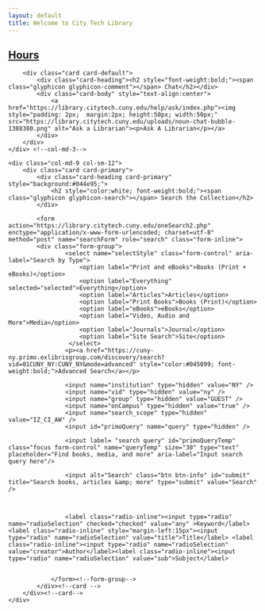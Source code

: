 ```yaml
---
layout: default
title: Welcome to City Tech Library
---
```

<div class="row" style="padding-bottom:10px; width:100%">
	<div class="col-md-3 col-sm-12" style="height:100%; padding-bottom:5px;">
		<div class="card card-info">
			<div class="card-heading"><h2 style="font-weight:bold;"><span class="glyphicon glyphicon-time"></span><a href="https://libcal.citytech.cuny.edu"> Hours</a></h2></div>
				<script src="//ajax.googleapis.com/ajax/libs/jquery/3.6.0/jquery.min.js"></script> 
				<script src="https://citytech-cuny.libcal.com/js/hours_today.js"></script> 
				<div id="s_lc_tdh_4689_10010" style=" font-size:14px;"></div> 
				<script>
					$(function(){ 
						var s_lc_tdh_4689_10010 = new $.LibCalTodayHours( $("#s_lc_tdh_4689_10010"), { iid: 4689, lid: 10010 }); 
					});
				</script> 
				<!-- Please note: The following styles are optional, feel free to modify! //-->
				<style>
					.s-lc-w-today { border-spacing: 0; border-collapse: collapse; width: 100%; }.s-lc-w-today td, .s-lc-w-today th { padding: 8px 5px; }
					.s-lc-w-head { text-align: center; border-bottom: 1px solid #ddd;}
					.s-lc-w-loading { margin-top: 80px; text-align: center; }
					.s-lc-w-sr-only { position: absolute; width: 1px; height: 1px; padding: 0; margin: -1px; overflow: hidden; clip: rect(0, 0, 0, 0); border: 0; }
					.s-lc-w-btn { line-height: 1.5; border-radius: 3px; display: inline-block; padding: 6px 6px; 10px; 0px; margin-bottom: 0; font-size: 12px; font-weight: 400; text-align: center; white-space: nowrap; vertical-align: middle; touch-action: manipulation; cursor: pointer; user-select: none; border: 1px solid #ccc; color: #333; background-color: #fff; display: none; }
					.s-lc-w-btn:active, .s-lc-w-btn:hover { color: #333; background-color: #d4d4d4; border-color: #8c8c8c; display: none;}
					.s-lc-w-previous { float: left;}
					.s-lc-w-next { float: right; }
					.s-lc-w-location td {  font-weight: bold;  }
					.s-lc-w-department {  display: none; } 
					.s-lc-w-name {  display:none; }
					.s-lc-w-times { display: inline; padding-left:45px; }
					.s-lc-w-today-view-link { text-decoration: none; font-size:12px;}
					.s-lc-w-today-view-all { display:none; }
					.s-lc-w-head-pre { padding-top:10px; display:none; }
					.s-lc-hours-note {display:none;}
				</style>
		</div><!-- card-->

		<div class="card card-default">
			<div class="card-heading"><h2 style="font-weight:bold;"><span class="glyphicon glyphicon-comment"></span> Chat</h2></div>
			<div class="card-body" style="text-align:center">
				<a href="https://library.citytech.cuny.edu/help/ask/index.php"><img style="padding: 2px;  margin:2px; height:50px; width:50px;" src="https://library.citytech.cuny.edu/uploads/noun-chat-bubble-1388380.png" alt="Ask a Librarian"><p>Ask A Librarian</p></a>
			</div>
		</div>
	</div> <!--col-md-3-->

<!--SEARCH THE COLLECTION-->
	<div class="col-md-9 col-sm-12">
		<div class="card card-primary">
			<div class="card-heading card-primary" style="background:#044e95;">
				<h2 style="color:white; font-weight:bold;"><span class="glyphicon glyphicon-search"></span> Search the Collection</h2>
			</div>

			<form action="https://library.citytech.cuny.edu/oneSearch2.php" enctype="application/x-www-form-urlencoded; charset=utf-8" method="post" name="searchForm" role="search" class="form-inline">
			<div class="form-group">
			        <select name="selectStyle" class="form-control" aria-label="Search by Type">
				        <option label="Print and eBooks">Books (Print + eBooks)</option>
				        <option label="Everything" selected="selected">Everything</option>
				        <option label="Articles">Articles</option>
				        <option label="Print Books">Books (Print)</option>
				        <option label="eBooks">eBooks</option>
				        <option label="Video, Audio and More">Media</option>
		                <option label="Journals">Journal</option>
				        <option label="Site Search">Site</option>
				     </select> 
					<p><a href="https://cuny-ny.primo.exlibrisgroup.com/discovery/search?vid=01CUNY_NY:CUNY_NY&mode=advanced" style="color:#045099; font-weight:bold;">Advanced Search</a></p>

				    <input name="institution" type="hidden" value="NY" /> 
				    <input name="vid" type="hidden" value="ny" /> 
				    <input name="group" type="hidden" value="GUEST" /> 
				    <input name="onCampus" type="hidden" value="true" /> 
				    <input name="search_scope" type="hidden" value="IZ_CI_AW" /> 
				    <input id="primoQuery" name="query" type="hidden" /> 
				    
				    <input label= "search query" id="primoQueryTemp" class="focus form-control" name="queryTemp" size="30" type="text" placeholder="Find books, media, and more" aria-label="Input search query here"/>
		    		
		    		<input alt="Search" class="btn btn-info" id="submit" title="Search books, articles &amp; more" type="submit" value="Search" />



		       		<label class="radio-inline"><input type="radio" name="radioSelection" checked="checked" value="any" >Keyword</label><label class="radio-inline" style="margin-left:15px"><input type="radio" name="radioSelection" value="title">Title</label> <label class="radio-inline"><input type="radio" name="radioSelection" value="creator">Author</label><label class="radio-inline"><input type="radio" name="radioSelection" value="sub">Subject</label>


				</form><!--form-group-->
			</div><!--card -->
		</div><!--card-->
	</div>
</div><!--row-->


<div class="row" style="padding: 0px 0px 10px 0px;">
	<div class="col-md-12 col-sm-12" style="padding-bottom:10px;">
		<div class="card card-success">
			<div class="card-heading" style="background:#ffa815">
				<h2 style="font-weight:bold;"><span class="glyphicon glyphicon-education"></span> Start Your Research</h2>
		 	</div>
  			<div class="card-body" style="text-align:center;">
				<div class="row">
				    <div class="col-md-3 col-center" style="padding:5px;">
				    	<a href="https://libguides.citytech.cuny.edu/"><img style="padding: 2px; margin:2px; height:100px; width:100px;" src="https://library.citytech.cuny.edu/uploads/noun-research-5090533%281%29.png" alt="Access research guides"><p>Research Guides</a></p>
				    </div>
				    <div class="col-md-3 col-center" style="padding:5px;">
				    	<a href="research/articles/subjects/index.php"><img style="padding: 2px;  margin:2px; height:100px; width:100px;" src="https://library.citytech.cuny.edu/uploads/noun-articles-2663651.png" alt="Access articles and databases"><p>Articles & Databases</a></p>
				    </div>
				    <div class="col-md-3 col-center" style="padding:5px;">
				    	<a href="research/eBooks/index.php"><img style="padding: 2px;  margin:2px; height:100px; width:100px;"" src="https://library.citytech.cuny.edu/uploads/noun-ebook-4317312.png" alt="Access eBooks"><p>eBooks</p></a>
				    </div>
				    <div class="col-md-3 col-center" style="padding:5px;">
				    	<a href="https://cuny-ny.primo.exlibrisgroup.com/discovery/jsearch?vid=01CUNY_NY:CUNY_NY"><img style="padding: 2px;  margin:2px; height:100px; width:100px;" src="https://library.citytech.cuny.edu/uploads/noun-magazine-1188936.png" alt="Access journals"><p>Journals</p></a>
				    </div>
				</div><!--row-->
				<br>
				<div class="row" style="padding-bottom:5px;">
	    			<div class="col-md-3 col-center" style="padding:5px;">
	    				<a href="https://libguides.citytech.cuny.edu/er.php?b=c"><img style="padding: 2px;  margin:2px; height:100px; width:100px;" src="https://library.citytech.cuny.edu/uploads/noun-shelves-2208934.png" alt="Access electronic reserves"><p>Electronic Reserves</a></p>
	    			</div>
	    			<div class="col-md-3 col-center" style="padding:5px;">
	    				<a href="https://libguides.citytech.cuny.edu/az.php?t=49467"><img style="padding: 2px;  margin:2px; height:100px; width:100px;" src="https://library.citytech.cuny.edu/uploads/noun-streaming-3320374.png" alt="Access streaming video"><p>Streaming Video</a></p>
	    			</div>
	    			<div class="col-md-3 col-center" style="padding:5px;">
	    				<a href="services/interlibraryLoan/index.php"><img style="padding: 2px;  margin:2px; height:100px; width:100px;" src="https://library.citytech.cuny.edu/uploads/noun-book-delivery-85121.png" alt="Access interlibrary loan"><p>Interlibrary Loan</a></p>
	    			</div>
					<div class="col-md-3 col-center" style="padding:5px;">
						<a href="https://library.citytech.cuny.edu/orientation/"  target="_blank"><img src="https://library.citytech.cuny.edu/uploads/noun-tutorial-2366925.png" alt="Access library tutorials"><p>Tutorials</p></a>
					</div>
				</div><!--row-->
			</div><!--body-->
		</div><!--card-->
	</div><!--col-->
</div><!--row-->

<div class="row" style="padding: 0px 0px 10px 0px; margin-left:5px; width:98%">
	<div class="col-md-8 col-sm-12" style="padding-bottom:10px;">
		<div class="card card-primary">
	 		<div class="card-heading" style="background:#044e95;" ><h2 style="font-weight:bold; color:white;"><span class="glyphicon glyphicon-flash"></span> News & Events</h2></div>
			<?php
			set_time_limit(60);
			date_default_timezone_set('America/New_York');
				$rss = new DOMDocument();
				$rss->load('https://openlab.citytech.cuny.edu/library/feed/');
				$feed = array();
				foreach ($rss->getElementsByTagName('item') as $node) {
					$item = array ( 
						'title' => $node->getElementsByTagName('title')->item(0)->nodeValue,
						'desc' => $node->getElementsByTagName('description')->item(0)->nodeValue,
						'link' => $node->getElementsByTagName('link')->item(0)->nodeValue,
						'date' => $node->getElementsByTagName('pubDate')->item(0)->nodeValue,
						);
					array_push($feed, $item);
				}

			echo '<div class="card-body"><table class="table"><tbody>';

		$limit = 6;
		for($x=0;$x<$limit;$x++) {
			$title = str_replace(' & ', ' &amp; ', $feed[$x]['title']);
			$link = $feed[$x]['link'];
			$description = $feed[$x]['desc'];
	                $date = date('l F d, Y', strtotime($feed[$x]['date']));

	                $description = rtrim(mb_strimwidth($description, 0, 250, "..."));

			echo '<tr><td><p><span style="font-weight:bold;">'.$date.'</span><br><a href="'.$link.'" title="'.$title.'" style="font-weight:bold;">'.$title.'</a></p><p>'.$description.'</p><p><a class="btn btn-default" href="'.$link.'" role="button">Read more</a></p></td></tr>';
		}
	       echo '<tr><td align="right"><a href="http://openlab.citytech.cuny.edu/library"><p>More News...</p></a></tr></td>';
		echo '</tbody></table></div>';
	?>
	</div>
	</div>

	<div class="col-md-4 col-sm-12">
	<div class="card card-warning">
	  <div class="card-heading"  style="background:#ffa815"><h2 style="font-weight:bold;"><span class="glyphicon glyphicon-blackboard"></span> Workshops</h2></div>
	  <div class="card-body" style="height:100%;">
	<div id="api_upc_cid17264_iid4689"></div><script src="https://libcal.citytech.cuny.edu/api_events.php?m=upc&cid=17264&audience=&c=&d=&l=5&target=_blank&simple=agenda&context=object&format=js"> </script>
	</div><!--bod-->
	</div><!--card-->

	<div class="card card-primary">
	  <div class="card-heading" style="background:#044e95;"><h2 style="font-weight:bold; color:white;"><span class="glyphicon glyphicon-globe"></span> Explore</h2></div>
	  <div class="card-body">
	<div class="row"  style="text-align:center;">
	<div style="padding: 15px;"><a href="https://cuny-ny.primo.exlibrisgroup.com/discovery/collectionDiscovery?vid=01CUNY_NY:CUNY_NY" target="_blank"><img src="https://library.citytech.cuny.edu/uploads/noun-book-shelf-2174494%281%29.png" alt="Featured Collections"><br>Featured Collections</a></div>
	<div style="padding: 15px;"><a href="https://libguides.citytech.cuny.edu/exhibits" target="_blank"><img src="https://library.citytech.cuny.edu/uploads/noun-exhibit-648083.png" alt="Access library exhibits"><br>Library Exhibits</a></div>
	<div style="padding: 15px;"><a href="https://academicworks.cuny.edu/ny_pubs/"  target="_blank"><img src="https://library.citytech.cuny.edu/uploads/noun-academic-1544056.png" alt="Access CUNY Academic Works"><br>Academic Works</a></div>
	</div>
	<div class="row"  style="text-align:center;">
	<div style="padding: 15px;"><a href="https://openlab.citytech.cuny.edu/oerresources/"  target="_blank"><img src="https://library.citytech.cuny.edu/uploads/noun-reading-book-4822569.png" alt="Access open educational resources"><br>Open Educational Resources</a></div>
	</div>
	</div><!--bod-->
	</div><!--card-->
	</div><!--col-->
	</div><!--row-->
